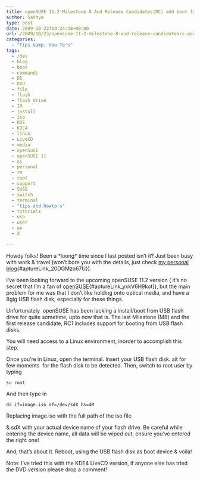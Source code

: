```yaml
---
title: openSUSE 11.2 Milestone 8 And Release Candidates(RC) add boot from USB flash disk option, here’s how to use it
author: Sathya
type: post
date: 2009-10-22T19:24:28+00:00
url: /2009/10/23/opensuse-11-2-milestone-8-and-release-candidatesrc-add-boot-from-usb-flash-disk-option-heres-how-to-use-it/
categories:
  - "Tips &amp; How-To's"
tags:
  - /dev
  - blog
  - boot
  - commands
  - DE
  - DVD
  - file
  - flash
  - flash drive
  - IM
  - install
  - iso
  - KDE
  - KDE4
  - linux
  - LiveCD
  - media
  - openSuSE
  - openSUSE 11
  - os
  - personal
  - rm
  - root
  - support
  - SUSE
  - switch
  - terminal
  - "tips-and-howto's"
  - tutorials
  - usb
  - user
  - ux
  - X

---
```

Howdy folks! Been a \*loong\* time since I last posted isn&#8217;t it? Just been busy with work & travel (won&#8217;t bore you with the details, just check [my personal blog][1]{#aptureLink_20DGMzo67U}).
  
I&#8217;ve been looking forward to the upcoming openSUSE 11.2 version ( it&#8217;s no secret that I&#8217;m a fan of [openSUSE][2]{#aptureLink_yxkV6H9kot}), but the main problem for me was that I don&#8217;t like holding onto optical media, and have a 8gig USB flash disk, especially for these things.

Unfortunately  openSUSE has been lacking a install/boot from USB flash drive for quite sometime, upto now that is. The last Milestone (M8) and the first release candidate, RC1 includes support for booting from USB flash disks.

You will need access to a Linux environment, inorder to accomplish this step.

<!--more-->Once you&#8217;re in Linux, open the terminal. Insert your USB flash disk. ait for few moments  for the flash disk to be detected. Then, switch to root user by typing


  
`su root`

And then type in
  
`dd if=image.iso of=/dev/sdX bs=4M`
  
Replacing image.iso with the full path of the iso file
  
& sdX with your actual device name of your flash drive. Be careful while entering the device name, all data will be wiped out, ensure you&#8217;ve entered the right one!

And, that&#8217;s about it. Reboot, using the USB flash disk as boot device & voila!

Note: I&#8217;ve tried this with the KDE4 LiveCD version, if anyone else has tried the DVD version please drop a comment!

 [1]: http://sathyabh.at/
 [2]: http://en.opensuse.org/